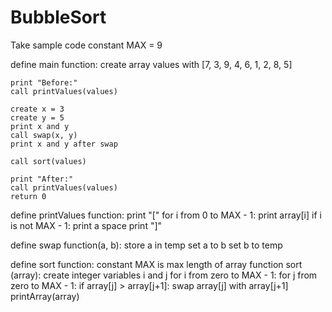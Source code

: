 # BubbleSort
Take sample code
constant MAX = 9

define main function:
    create array values with [7, 3, 9, 4, 6, 1, 2, 8, 5]
    
    print "Before:"
    call printValues(values)

    create x = 3
    create y = 5
    print x and y
    call swap(x, y)
    print x and y after swap

    call sort(values)

    print "After:"
    call printValues(values)
    return 0

define printValues function:
    print "["
    for i from 0 to MAX - 1:
        print array[i]
        if i is not MAX - 1:
            print a space
    print "]"

define swap function(a, b):
    store a in temp
    set a to b
    set b to temp

define sort function:
constant MAX is max length of array
function sort (array):
    create integer variables i and j
    for i from zero to MAX - 1:
        for j from zero to MAX - 1:
            if array[j] > array[j+1]:
                swap array[j] with array[j+1]
                printArray(array)
